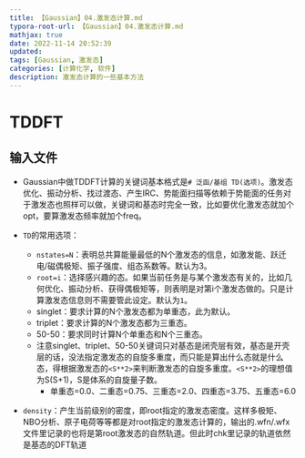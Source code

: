```yaml
---
title: 【Gaussian】04.激发态计算.md
typora-root-url: 【Gaussian】04.激发态计算.md
mathjax: true
date: 2022-11-14 20:52:39
updated: 
tags: [Gaussian, 激发态]
categories: [计算化学, 软件]
description: 激发态计算的一些基本方法
---
```




# TDDFT

## 输入文件

- Gaussian中做TDDFT计算的关键词基本格式是`# 泛函/基组 TD(选项)`。激发态优化、振动分析、找过渡态、产生IRC、势能面扫描等依赖于势能面的任务对于激发态也照样可以做，关键词和基态时完全一致，比如要优化激发态就加个opt，要算激发态频率就加个freq。
- `TD`的常用选项：
  - `nstates=N`：表明总共算能量最低的N个激发态的信息，如激发能、跃迁电/磁偶极矩、振子强度、组态系数等。默认为3。
  - `root=i`：选择感兴趣的态。如果当前任务是与某个激发态有关的，比如几何优化、振动分析、获得偶极矩等，则表明是对第i个激发态做的。只是计算激发态信息则不需要管此设定。默认为`1`。
  - singlet：要求计算的N个激发态都为单重态，此为默认。
  - triplet：要求计算的N个激发态都为三重态。
  - 50-50：要求同时计算N个单重态和N个三重态。
  - 注意singlet、triplet、50-50关键词只对基态是闭壳层有效，基态是开壳层的话，没法指定激发态的自旋多重度，而只能是算出什么态就是什么态，得根据激发态的`<S**2>`来判断激发态的自旋多重度。`<S**2>`的理想值为S(S+1)，S是体系的自旋量子数。
    - 单重态=0.0、二重态=0.75、三重态=2.0、四重态=3.75、五重态=6.0

- `density`：产生当前级别的密度，即root指定的激发态密度。这样多极矩、NBO分析、原子电荷等等都是对root指定的激发态计算的，输出的.wfn/.wfx文件里记录的也将是第root激发态的自然轨道。但此时chk里记录的轨道依然是基态的DFT轨道


